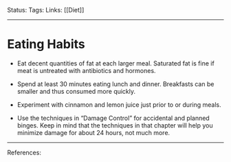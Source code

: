 Status:
Tags:
Links: [[Diet]]
___
# Eating Habits
 - Eat decent quantities of fat at each larger meal. Saturated fat is fine if meat is untreated with antibiotics and hormones.

- Spend at least 30 minutes eating lunch and dinner. Breakfasts can be smaller and thus consumed more quickly.

- Experiment with cinnamon and lemon juice just prior to or during meals.

- Use the techniques in “Damage Control” for accidental and planned binges. Keep in mind that the techniques in that chapter will help you minimize damage for about 24 hours, not much more.
___
References: